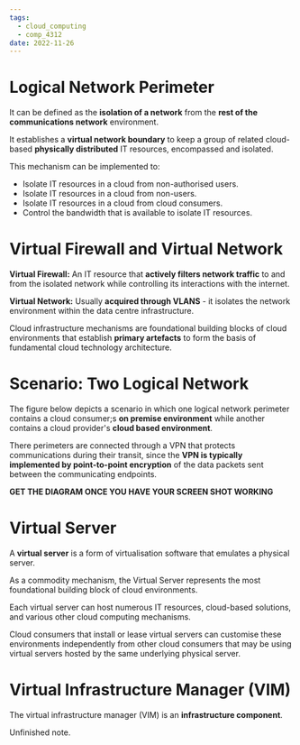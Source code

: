 ```yaml
---
tags:
  - cloud_computing
  - comp_4312
date: 2022-11-26
---
```

# Logical Network Perimeter

It can be defined as the **isolation of a network** from the **rest of the communications network** environment.

It establishes a **virtual network boundary** to keep a group of related cloud-based **physically distributed** IT resources, encompassed and isolated.

This mechanism can be implemented to:
- Isolate IT resources in a cloud from non-authorised users.
- Isolate IT resources in a cloud from non-users.
- Isolate IT resources in a cloud from cloud consumers.
- Control the bandwidth that is available to isolate IT resources.

# Virtual Firewall and Virtual Network

**Virtual Firewall:** An IT resource that **actively filters network traffic** to and from the isolated network while controlling its interactions with the internet.

**Virtual Network:** Usually **acquired through VLANS** - it isolates the network environment within the data centre infrastructure.

Cloud infrastructure mechanisms are foundational building blocks of cloud environments that establish **primary artefacts** to form the basis of fundamental cloud technology architecture.

# Scenario: Two Logical Network

The figure below depicts a scenario in which one logical network perimeter contains a cloud consumer;s **on premise environment** while another contains a cloud provider's **cloud based environment**. 

There perimeters are connected through a VPN that protects communications during their transit, since the **VPN is typically implemented by point-to-point encryption** of the data packets sent between the communicating endpoints. 

**GET THE DIAGRAM ONCE YOU HAVE YOUR SCREEN SHOT WORKING**

# Virtual Server

A **virtual server** is a form of virtualisation software that emulates a physical server.

As a commodity mechanism, the Virtual Server represents the most foundational building block of cloud environments. 

Each virtual server can host numerous IT resources, cloud-based solutions, and various other cloud computing mechanisms.

Cloud consumers that install or lease virtual servers can customise these environments independently from other cloud consumers that may be using virtual servers hosted by the same underlying physical server.

# Virtual Infrastructure Manager (VIM)

The virtual infrastructure manager (VIM) is an **infrastructure component**. 

Unfinished note.